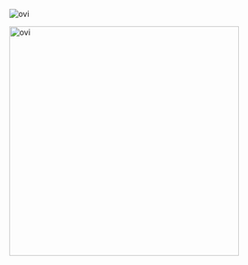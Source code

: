 <img src="https://github-readme-stats.vercel.app/api/top-langs?username=kosora623&show_icons=true&locale=en&layout=compact&theme=chartreuse-dark" alt="ovi" /></p>

<img src="https://github-readme-stats.vercel.app/api?username=kosora623&show_icons=true&locale=en&theme=chartreuse-dark" alt="ovi" width="410" /></p>
